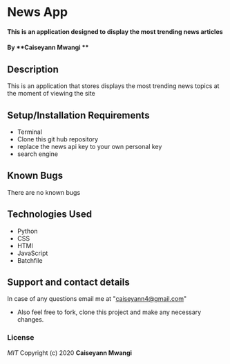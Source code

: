 # News App

#### This is an application designed to display the most trending news articles 
#### By **Caiseyann Mwangi **
## Description
This is an application that stores displays the most trending news topics at the moment of viewing the site  
## Setup/Installation Requirements
* Terminal
* Clone this git hub repository
* replace the news api key to your own personal key 
* search engine 
## Known Bugs
There are no known bugs 
## Technologies Used
* Python
* CSS
* HTMl
* JavaScript
* Batchfile 
## Support and contact details
In case of any questions email me at "caiseyann4@gmail.com" 
* Also feel free to fork, clone this project and make any necessary changes.
### License
*MIT*
Copyright (c) 2020 **Caiseyann Mwangi**
  

